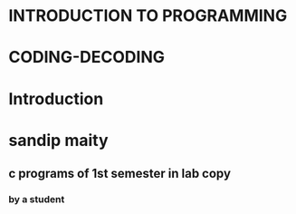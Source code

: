 # INTRODUCTION TO PROGRAMMING 
# CODING-DECODING
# <html><head>Introduction</head><body><h1>sandip maity</h1><h2>c programs of 1st semester in lab copy</h2><h3>by a student</h3></body></html>
